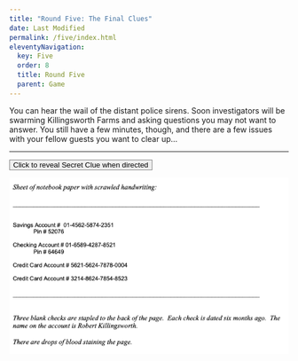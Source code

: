 ```yaml
---
title: "Round Five: The Final Clues"
date: Last Modified
permalink: /five/index.html
eleventyNavigation:
  key: Five
  order: 8
  title: Round Five
  parent: Game
---
```

You can hear the wail of the distant police sirens. Soon investigators will be swarming Killingsworth Farms and asking questions you may not want to answer. You still have a few minutes, though, and there are a few issues with your fellow guests you want to clear up...

---

<script src="//unpkg.com/alpinejs" defer></script>

<div x-data="{ open: false }">
    <button class="font-bold py-2 px-6 rounded" @click="open = true" style="border:1px solid gray;">Click to reveal Secret Clue when directed</button>
    <p x-show="open">
        <img src="/content/images/clue_five.png" />
    </p>
</div>